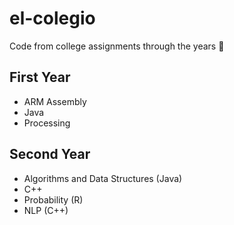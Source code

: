 # el-colegio
Code from college assignments through the years :thinking:

## First Year
- ARM Assembly
- Java
- Processing

## Second Year
- Algorithms and Data Structures (Java)
- C++
- Probability (R)
- NLP (C++)
